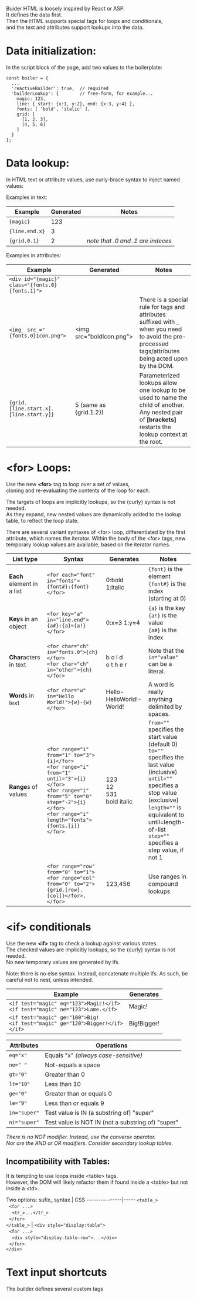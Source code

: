 Buider HTML is loosely inspired by React or ASP.  
It defines the data first.  
Then the HTML supports special tags for loops and conditionals,  
and the text and attributes support lookups into the data.  
  
# Data initialization:
In the script block of the page, add two values to the boilerplate:

```
const boiler = {
  ...
  'reactiveBuilder': true,  // required
  'builderLookup': {        // free-form, for example...
    magic: 123,
    line: { start: {x:1, y:2}, end: {x:3, y:4} },
    fonts: [ 'bold', 'italic' ],
    grid: [
      [1, 2, 3],
      [4, 5, 6]
    ]
  }
};
``` 

# Data lookup:
In HTML text or attribute values, use curly-brace syntax to inject named values:

Examples in text:

Example  | Generated   | Notes
---------|-------------|----------
`{magic}` | 123 |
`{line.end.x}` | 3 |
`{grid.0.1}` | 2 | _note that .0 and .1 are indeces_
      
Examples in attributes:

Example | Generated | Notes
--------|-----------|-------
`<div id="{magic}" class="{fonts.0} {fonts.1}">` | <div id="123" class="bold italic">
`<img_ src_="{fonts.0}Icon.png">` | \<img src="boldIcon.png"> | There is a special rule for tags and attributes suffixed with _ <br> when you need to avoid the pre-processed tags/attributes being acted upon by the DOM.
`{grid.[line.start.x].[line.start.y]}` | 5  (same as {grid.1.2}) | Parameterized lookups allow one lookup to be used to name the child of another. <br> Any nested pair of **\[brackets]** restarts the lookup context at the root.
  
# \<for> Loops:
Use the new **\<for>** tag to loop over a set of values,  
cloning and re-evaluating the contents of the loop for each.  

The targets of loops are implicitly lookups, so the {curly} syntax is not needed.  
As they expand, new nested values are dynamically added to the lookup table, to reflect the loop state.  

There are several variant syntaxes of \<for> loop, differentiated by the first attribute, which names the iterator.
Within the body of the \<for> tags, new temporary lookup values are available, based on the iterator names.

List type | Syntax | Generates | Notes
----------|--------|-----------|------
**Each** element in a list | `<for each="font" in="fonts">{font#}:{font} </for>` | 0:bold 1:italic | `{font}` is the element <br> `{font#}` is the index (starting at 0)
**Key**s in an object | `<for key="a" in="line.end">{a#}:{a}={a!} </for>` | 0:x=3 1:y=4 | `{a}` is the key <br> `{a!}` is the value <br> `{a#}` is the index
**Char**acters in text | `<for char="ch" in="fonts.0">{ch} </for>` <br> `<for char="ch" in="other">{ch} </for>` | b o l d <br> o t h e r | Note that the `in="value"` can be a literal.
**Word**s in text | `<for char="w" in="Hello World!">{w}-{w}</for>` | Hello-HelloWorld!-World! | A word is really anything delimited by spaces.
**Range**s of values | `<for range="i" from="1" to="3">{i}</for>` <br> `<for range="i" from="1" until="3">{i}</for>` <br> `<for range="i" from="5" to="0" step="-2">{i}</for>` <br> `<for range="i" length="fonts">{fonts.[i]} </for>` | 123 <br> 12 <br> 531 <br> bold italic | `from=""`   specifies the start value (default 0) <br> `to=""` specifies the last value (inclusive) <br> `until=""` specifies a stop value (exclusive) <br> `length=""` is equivalent to until=length-of-list <br> `step=""` specifies a step value, if not 1
| | `<for range="row" from="0" to="1"><for range="col" from="0" to="2">{grid.[row].[col]}</for>,</for>` | 123,456 | Use ranges in compound lookups

# \<if> conditionals
Use the new **\<if>** tag to check a lookup against various states.  
The checked values are implicitly lookups, so the {curly} syntax is not needed.  
No new temporary values are generated by ifs.  

Note: there is no else syntax. Instead, concatenate multiple ifs.
As such, be careful not to nest, unless intended.
 
Example | Generates 
--------|-----------
`<if test="magic" eq="123">Magic!</if>` <br> `<if test="magic" ne="123">Lame.</if>` | Magic!
`<if test="magic" ge="100">Big!` <br> `<if test="magic" ge="120">Bigger!</if>` <br> `</if>` | Big!Bigger!
  
Attributes | Operations
-----------|------------
`eq="x"`      | Equals "x" _(always case-sensitive)_
`ne=" "`      | Not-equals a space
`gt="0"`      | Greater than 0
`lt="10"`     | Less than 10
`ge="0"`      | Greater than or equals 0
`le="9"`      | Less than or equals 9
`in="super"`  | Test value is IN (a substring of) "super"
`ni="super"`  | Test value is NOT IN (not a substring of) "super"

_There is no NOT modifier. Instead, use the converse operator._  
_Nor are the AND or OR modifiers. Consider secondary lookup tables._  
 
  
## Incompatibility with Tables:
It is tempting to use loops inside \<table> tags.  
However, the DOM will likely refactor them if found inside a \<table> but not inside a \<td>.

Two options:
sufix_ syntax | CSS
---------------|-----
`<table_>` <br>&nbsp;&nbsp;`<for ...>` <br>&nbsp;&nbsp;&nbsp;&nbsp;`<tr_>...</tr_>` <br>&nbsp;&nbsp;`</for>` <br> `</table_>` | `<div style="display:table">` <br>&nbsp;&nbsp;`<for ...>` <br>&nbsp;&nbsp;&nbsp;&nbsp;`<div style="display:table-row">...</div>` <br>&nbsp;&nbsp;`</for>` <br> `</div>`

# Text input shortcuts

The builder defines several custom tags